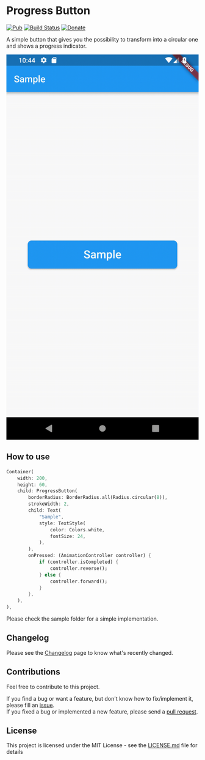 # Progress Button

[![Pub](https://img.shields.io/pub/v/progress_indicator_button.svg)](https://pub.dartlang.org/packages/progress_indicator_button/) [![Build Status](https://api.cirrus-ci.com/github/PascalAC/progress_button.svg)](https://cirrus-ci.com/github/PascalAC/progress_button) [![Donate](https://img.shields.io/badge/Donate-PayPal-green.svg)](https://www.paypal.com/cgi-bin/webscr?cmd=_s-xclick&hosted_button_id=KQ8V6BELJP47G)

A simple button that gives you the possibility to 
transform into a circular one and shows a progress indicator.

![](progress_button_animation.gif)

## How to use

```dart
Container(
    width: 200,
    height: 60,
    child: ProgressButton(
        borderRadius: BorderRadius.all(Radius.circular(8)),
        strokeWidth: 2,
        child: Text(
            "Sample",
            style: TextStyle(
                color: Colors.white,
                fontSize: 24,
            ),
        ),
        onPressed: (AnimationController controller) {
            if (controller.isCompleted) {
                controller.reverse();
            } else {
                controller.forward();
            }
        },
    ),
),
```

Please check the sample folder for a simple implementation.

## Changelog

Please see the [Changelog](CHANGELOG.md) page to know what's recently changed.

## Contributions

Feel free to contribute to this project.

If you find a bug or want a feature, but don't know how to fix/implement it, please fill an [issue](https://github.com/PascalAC/progress_button/issues).  
If you fixed a bug or implemented a new feature, please send a [pull request](https://github.com/PascalAC/progress_button/pulls).

## License

This project is licensed under the MIT License - see the [LICENSE.md](LICENSE.md) file for details

